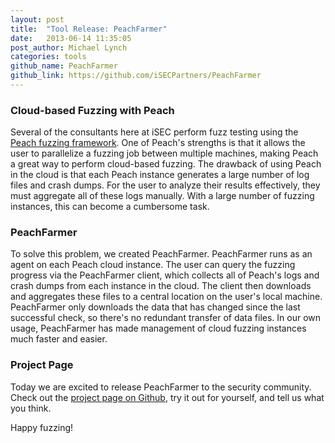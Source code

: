 ```yaml
---
layout: post
title:  "Tool Release: PeachFarmer"
date:   2013-06-14 11:35:05
post_author: Michael Lynch
categories: tools
github_name: PeachFarmer
github_link: https://github.com/iSECPartners/PeachFarmer
---
```


### Cloud-based Fuzzing with Peach

Several of the consultants here at iSEC perform fuzz testing using the [Peach fuzzing framework][peach-url]. One of Peach's strengths is that it allows the user to parallelize a fuzzing job between multiple machines, making Peach a great way to perform cloud-based fuzzing. The drawback of using Peach in the cloud is that each Peach instance generates a large number of log files and crash dumps. For the user to analyze their results effectively, they must aggregate all of these logs manually. With a large number of fuzzing instances, this can become a cumbersome task.


### PeachFarmer

To solve this problem, we created PeachFarmer. PeachFarmer runs as an agent on each Peach cloud instance. The user can query the fuzzing progress via the PeachFarmer client, which collects all of Peach's logs and crash dumps from each instance in the cloud. The client then downloads and aggregates these files to a central location on the user's local machine. PeachFarmer only downloads the data that has changed since the last successful check, so there's no redundant transfer of data files. In our own usage, PeachFarmer has made management of cloud fuzzing instances much faster and easier.


### Project Page

Today we are excited to release PeachFarmer to the security community. Check out the [project page on Github][peachfarmer-gh], try it out for yourself, and tell us what you think.

Happy fuzzing!


[peach-url]: http://www.peachfuzzer.com/
[peachfarmer-gh]: https://github.com/iSECPartners/PeachFarmer
